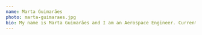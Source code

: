 ```yaml
---
name: Marta Guimarães
photo: marta-guimaraes.jpg
bio: My name is Marta Guimarães and I am an Aerospace Engineer. Currently, I am an AI Researcher at Neuraspace where I develop Machine Learning solutions for satellite collision avoidance and space debris mitigation. In my free time you can find me surfing, skating or shooting some analogue photos.
---
```

